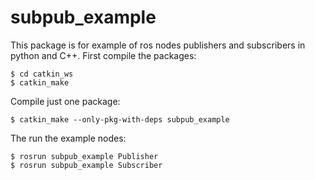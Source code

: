 # subpub_example
This package is for example of ros nodes publishers and subscribers in python and C++. First compile the packages:

```
$ cd catkin_ws
$ catkin_make
```

Compile just one package:
```
$ catkin_make --only-pkg-with-deps subpub_example
```
The run the example nodes:
```
$ rosrun subpub_example Publisher
$ rosrun subpub_example Subscriber
```
